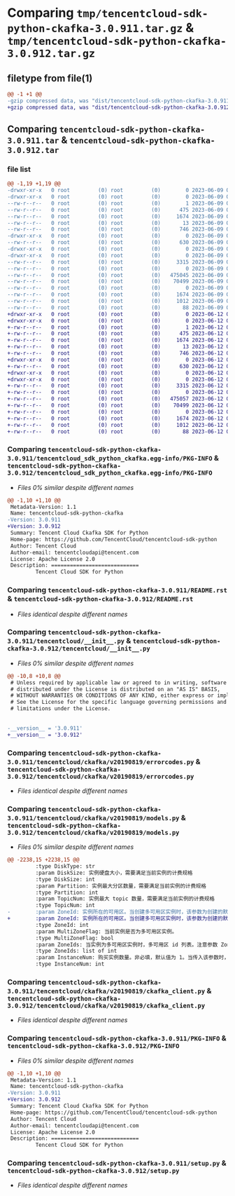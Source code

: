 # Comparing `tmp/tencentcloud-sdk-python-ckafka-3.0.911.tar.gz` & `tmp/tencentcloud-sdk-python-ckafka-3.0.912.tar.gz`

## filetype from file(1)

```diff
@@ -1 +1 @@
-gzip compressed data, was "dist/tencentcloud-sdk-python-ckafka-3.0.911.tar", last modified: Fri Jun  9 02:15:29 2023, max compression
+gzip compressed data, was "dist/tencentcloud-sdk-python-ckafka-3.0.912.tar", last modified: Mon Jun 12 02:59:42 2023, max compression
```

## Comparing `tencentcloud-sdk-python-ckafka-3.0.911.tar` & `tencentcloud-sdk-python-ckafka-3.0.912.tar`

### file list

```diff
@@ -1,19 +1,19 @@
-drwxr-xr-x   0 root         (0) root         (0)        0 2023-06-09 02:15:29.000000 tencentcloud-sdk-python-ckafka-3.0.911/
-drwxr-xr-x   0 root         (0) root         (0)        0 2023-06-09 02:15:29.000000 tencentcloud-sdk-python-ckafka-3.0.911/tencentcloud_sdk_python_ckafka.egg-info/
--rw-r--r--   0 root         (0) root         (0)        1 2023-06-09 02:15:29.000000 tencentcloud-sdk-python-ckafka-3.0.911/tencentcloud_sdk_python_ckafka.egg-info/dependency_links.txt
--rw-r--r--   0 root         (0) root         (0)      475 2023-06-09 02:15:29.000000 tencentcloud-sdk-python-ckafka-3.0.911/tencentcloud_sdk_python_ckafka.egg-info/SOURCES.txt
--rw-r--r--   0 root         (0) root         (0)     1674 2023-06-09 02:15:29.000000 tencentcloud-sdk-python-ckafka-3.0.911/tencentcloud_sdk_python_ckafka.egg-info/PKG-INFO
--rw-r--r--   0 root         (0) root         (0)       13 2023-06-09 02:15:29.000000 tencentcloud-sdk-python-ckafka-3.0.911/tencentcloud_sdk_python_ckafka.egg-info/top_level.txt
--rw-r--r--   0 root         (0) root         (0)      746 2023-06-09 02:15:29.000000 tencentcloud-sdk-python-ckafka-3.0.911/README.rst
-drwxr-xr-x   0 root         (0) root         (0)        0 2023-06-09 02:15:29.000000 tencentcloud-sdk-python-ckafka-3.0.911/tencentcloud/
--rw-r--r--   0 root         (0) root         (0)      630 2023-06-09 02:15:29.000000 tencentcloud-sdk-python-ckafka-3.0.911/tencentcloud/__init__.py
-drwxr-xr-x   0 root         (0) root         (0)        0 2023-06-09 02:15:29.000000 tencentcloud-sdk-python-ckafka-3.0.911/tencentcloud/ckafka/
-drwxr-xr-x   0 root         (0) root         (0)        0 2023-06-09 02:15:29.000000 tencentcloud-sdk-python-ckafka-3.0.911/tencentcloud/ckafka/v20190819/
--rw-r--r--   0 root         (0) root         (0)     3315 2023-06-09 02:15:29.000000 tencentcloud-sdk-python-ckafka-3.0.911/tencentcloud/ckafka/v20190819/errorcodes.py
--rw-r--r--   0 root         (0) root         (0)        0 2023-06-09 02:15:29.000000 tencentcloud-sdk-python-ckafka-3.0.911/tencentcloud/ckafka/v20190819/__init__.py
--rw-r--r--   0 root         (0) root         (0)   475045 2023-06-09 02:15:29.000000 tencentcloud-sdk-python-ckafka-3.0.911/tencentcloud/ckafka/v20190819/models.py
--rw-r--r--   0 root         (0) root         (0)    70499 2023-06-09 02:15:29.000000 tencentcloud-sdk-python-ckafka-3.0.911/tencentcloud/ckafka/v20190819/ckafka_client.py
--rw-r--r--   0 root         (0) root         (0)        0 2023-06-09 02:15:29.000000 tencentcloud-sdk-python-ckafka-3.0.911/tencentcloud/ckafka/__init__.py
--rw-r--r--   0 root         (0) root         (0)     1674 2023-06-09 02:15:29.000000 tencentcloud-sdk-python-ckafka-3.0.911/PKG-INFO
--rw-r--r--   0 root         (0) root         (0)     1012 2023-06-09 02:15:29.000000 tencentcloud-sdk-python-ckafka-3.0.911/setup.py
--rw-r--r--   0 root         (0) root         (0)       88 2023-06-09 02:15:29.000000 tencentcloud-sdk-python-ckafka-3.0.911/setup.cfg
+drwxr-xr-x   0 root         (0) root         (0)        0 2023-06-12 02:59:42.000000 tencentcloud-sdk-python-ckafka-3.0.912/
+drwxr-xr-x   0 root         (0) root         (0)        0 2023-06-12 02:59:42.000000 tencentcloud-sdk-python-ckafka-3.0.912/tencentcloud_sdk_python_ckafka.egg-info/
+-rw-r--r--   0 root         (0) root         (0)        1 2023-06-12 02:59:42.000000 tencentcloud-sdk-python-ckafka-3.0.912/tencentcloud_sdk_python_ckafka.egg-info/dependency_links.txt
+-rw-r--r--   0 root         (0) root         (0)      475 2023-06-12 02:59:42.000000 tencentcloud-sdk-python-ckafka-3.0.912/tencentcloud_sdk_python_ckafka.egg-info/SOURCES.txt
+-rw-r--r--   0 root         (0) root         (0)     1674 2023-06-12 02:59:42.000000 tencentcloud-sdk-python-ckafka-3.0.912/tencentcloud_sdk_python_ckafka.egg-info/PKG-INFO
+-rw-r--r--   0 root         (0) root         (0)       13 2023-06-12 02:59:42.000000 tencentcloud-sdk-python-ckafka-3.0.912/tencentcloud_sdk_python_ckafka.egg-info/top_level.txt
+-rw-r--r--   0 root         (0) root         (0)      746 2023-06-12 02:59:42.000000 tencentcloud-sdk-python-ckafka-3.0.912/README.rst
+drwxr-xr-x   0 root         (0) root         (0)        0 2023-06-12 02:59:42.000000 tencentcloud-sdk-python-ckafka-3.0.912/tencentcloud/
+-rw-r--r--   0 root         (0) root         (0)      630 2023-06-12 02:59:42.000000 tencentcloud-sdk-python-ckafka-3.0.912/tencentcloud/__init__.py
+drwxr-xr-x   0 root         (0) root         (0)        0 2023-06-12 02:59:42.000000 tencentcloud-sdk-python-ckafka-3.0.912/tencentcloud/ckafka/
+drwxr-xr-x   0 root         (0) root         (0)        0 2023-06-12 02:59:42.000000 tencentcloud-sdk-python-ckafka-3.0.912/tencentcloud/ckafka/v20190819/
+-rw-r--r--   0 root         (0) root         (0)     3315 2023-06-12 02:59:42.000000 tencentcloud-sdk-python-ckafka-3.0.912/tencentcloud/ckafka/v20190819/errorcodes.py
+-rw-r--r--   0 root         (0) root         (0)        0 2023-06-12 02:59:42.000000 tencentcloud-sdk-python-ckafka-3.0.912/tencentcloud/ckafka/v20190819/__init__.py
+-rw-r--r--   0 root         (0) root         (0)   475057 2023-06-12 02:59:42.000000 tencentcloud-sdk-python-ckafka-3.0.912/tencentcloud/ckafka/v20190819/models.py
+-rw-r--r--   0 root         (0) root         (0)    70499 2023-06-12 02:59:42.000000 tencentcloud-sdk-python-ckafka-3.0.912/tencentcloud/ckafka/v20190819/ckafka_client.py
+-rw-r--r--   0 root         (0) root         (0)        0 2023-06-12 02:59:42.000000 tencentcloud-sdk-python-ckafka-3.0.912/tencentcloud/ckafka/__init__.py
+-rw-r--r--   0 root         (0) root         (0)     1674 2023-06-12 02:59:42.000000 tencentcloud-sdk-python-ckafka-3.0.912/PKG-INFO
+-rw-r--r--   0 root         (0) root         (0)     1012 2023-06-12 02:59:42.000000 tencentcloud-sdk-python-ckafka-3.0.912/setup.py
+-rw-r--r--   0 root         (0) root         (0)       88 2023-06-12 02:59:42.000000 tencentcloud-sdk-python-ckafka-3.0.912/setup.cfg
```

### Comparing `tencentcloud-sdk-python-ckafka-3.0.911/tencentcloud_sdk_python_ckafka.egg-info/PKG-INFO` & `tencentcloud-sdk-python-ckafka-3.0.912/tencentcloud_sdk_python_ckafka.egg-info/PKG-INFO`

 * *Files 0% similar despite different names*

```diff
@@ -1,10 +1,10 @@
 Metadata-Version: 1.1
 Name: tencentcloud-sdk-python-ckafka
-Version: 3.0.911
+Version: 3.0.912
 Summary: Tencent Cloud Ckafka SDK for Python
 Home-page: https://github.com/TencentCloud/tencentcloud-sdk-python
 Author: Tencent Cloud
 Author-email: tencentcloudapi@tencent.com
 License: Apache License 2.0
 Description: ============================
         Tencent Cloud SDK for Python
```

### Comparing `tencentcloud-sdk-python-ckafka-3.0.911/README.rst` & `tencentcloud-sdk-python-ckafka-3.0.912/README.rst`

 * *Files identical despite different names*

### Comparing `tencentcloud-sdk-python-ckafka-3.0.911/tencentcloud/__init__.py` & `tencentcloud-sdk-python-ckafka-3.0.912/tencentcloud/__init__.py`

 * *Files 0% similar despite different names*

```diff
@@ -10,8 +10,8 @@
 # Unless required by applicable law or agreed to in writing, software
 # distributed under the License is distributed on an "AS IS" BASIS,
 # WITHOUT WARRANTIES OR CONDITIONS OF ANY KIND, either express or implied.
 # See the License for the specific language governing permissions and
 # limitations under the License.
 
 
-__version__ = '3.0.911'
+__version__ = '3.0.912'
```

### Comparing `tencentcloud-sdk-python-ckafka-3.0.911/tencentcloud/ckafka/v20190819/errorcodes.py` & `tencentcloud-sdk-python-ckafka-3.0.912/tencentcloud/ckafka/v20190819/errorcodes.py`

 * *Files identical despite different names*

### Comparing `tencentcloud-sdk-python-ckafka-3.0.911/tencentcloud/ckafka/v20190819/models.py` & `tencentcloud-sdk-python-ckafka-3.0.912/tencentcloud/ckafka/v20190819/models.py`

 * *Files 0% similar despite different names*

```diff
@@ -2238,15 +2238,15 @@
         :type DiskType: str
         :param DiskSize: 实例硬盘大小，需要满足当前实例的计费规格
         :type DiskSize: int
         :param Partition: 实例最大分区数量，需要满足当前实例的计费规格
         :type Partition: int
         :param TopicNum: 实例最大 topic 数量，需要满足当前实例的计费规格
         :type TopicNum: int
-        :param ZoneId: 实例所在的可用区。当创建多可用区实例时，该参数为创建的默认接入点所在的子网
+        :param ZoneId: 实例所在的可用区。当创建多可用区实例时，该参数为创建的默认接入点所在子网的可用区 id
         :type ZoneId: int
         :param MultiZoneFlag: 当前实例是否为多可用区实例。
         :type MultiZoneFlag: bool
         :param ZoneIds: 当实例为多可用区实例时，多可用区 id 列表。注意参数 ZoneId 对应的多可用区需要包含在该参数数组中
         :type ZoneIds: list of int
         :param InstanceNum: 购买实例数量。非必填，默认值为 1。当传入该参数时，会创建多个 instanceName 加后缀区分的实例
         :type InstanceNum: int
```

### Comparing `tencentcloud-sdk-python-ckafka-3.0.911/tencentcloud/ckafka/v20190819/ckafka_client.py` & `tencentcloud-sdk-python-ckafka-3.0.912/tencentcloud/ckafka/v20190819/ckafka_client.py`

 * *Files identical despite different names*

### Comparing `tencentcloud-sdk-python-ckafka-3.0.911/PKG-INFO` & `tencentcloud-sdk-python-ckafka-3.0.912/PKG-INFO`

 * *Files 0% similar despite different names*

```diff
@@ -1,10 +1,10 @@
 Metadata-Version: 1.1
 Name: tencentcloud-sdk-python-ckafka
-Version: 3.0.911
+Version: 3.0.912
 Summary: Tencent Cloud Ckafka SDK for Python
 Home-page: https://github.com/TencentCloud/tencentcloud-sdk-python
 Author: Tencent Cloud
 Author-email: tencentcloudapi@tencent.com
 License: Apache License 2.0
 Description: ============================
         Tencent Cloud SDK for Python
```

### Comparing `tencentcloud-sdk-python-ckafka-3.0.911/setup.py` & `tencentcloud-sdk-python-ckafka-3.0.912/setup.py`

 * *Files identical despite different names*

